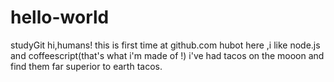 # hello-world
studyGit
hi,humans!
  this  is first time  at github.com
  hubot here ,i like node.js and  coffeescript(that's what i'm made of !)
  i've had tacos on the mooon and find them far superior to earth tacos.
